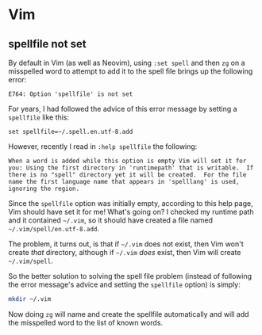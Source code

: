 # Vim

## spellfile not set

By default in Vim (as well as Neovim), using `:set spell` and then `zg` on a misspelled word to
attempt to add it to the spell file brings up the following error:

```
E764: Option 'spellfile' is not set
```

For years, I had followed the advice of this error message by setting a `spellfile` like this:

```vim
set spellfile=~/.spell.en.utf-8.add
```

However, recently I read in `:help spellfile` the following:

```
When a word is added while this option is empty Vim will set it for
you: Using the first directory in 'runtimepath' that is writable.  If
there is no "spell" directory yet it will be created.  For the file
name the first language name that appears in 'spelllang' is used,
ignoring the region.
```

Since the `spellfile` option was initially empty, according to this help page,
Vim should have set it for me!  What's going on? I checked my runtime path and
it contained `~/.vim`, so it should have created a file named
`~/.vim/spell/en.utf-8.add`.

The problem, it turns out, is that if `~/.vim` does not exist, then Vim won't
create _that_ directory, although if `~/.vim` _does_ exist, then Vim will create
`~/.vim/spell`.

So the better solution to solving the spell file problem (instead of following
the error message's advice and setting the `spellfile` option) is simply:

```bash
mkdir ~/.vim
```

Now doing `zg` will name and create the spellfile automatically and will add
the misspelled word to the list of known words.

